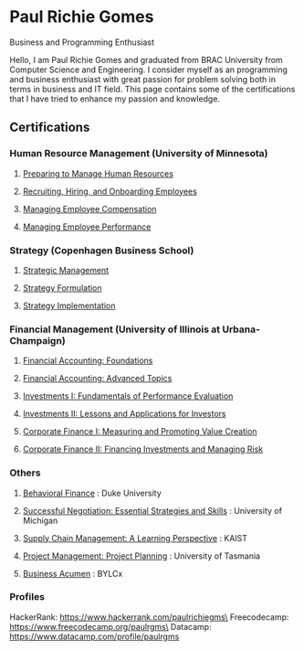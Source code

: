 # Paul Richie Gomes
Business and Programming Enthusiast

​Hello, I am Paul Richie Gomes and graduated from BRAC University from Computer Science and Engineering. I consider myself as an programming and business enthusiast with great passion for problem solving both in terms in business and IT field. This page contains some of the certifications that I have tried to enhance my passion and knowledge.



## Certifications

### Human Resource Management (University of Minnesota)

1. [Preparing to Manage Human Resources](https://www.coursera.org/account/accomplishments/certificate/UAESNU2FNFPD)

2. [Recruiting, Hiring, and Onboarding Employees](https://www.coursera.org/account/accomplishments/certificate/TT267QL94EUB)

3. [Managing Employee Compensation](https://www.coursera.org/account/accomplishments/certificate/4VW9MM7TCBAH)

4. [Managing Employee Performance](https://www.coursera.org/account/accomplishments/certificate/A62Z4X65PAXY)

### Strategy (Copenhagen Business School)

1. [Strategic Management](https://www.coursera.org/account/accomplishments/certificate/XZKABHZA5QZH)

2. [Strategy Formulation](https://www.coursera.org/account/accomplishments/certificate/EZ99BKMMCUW4)

3. [Strategy Implementation](https://www.coursera.org/account/accomplishments/certificate/HT8VSS2XQDEH)

### Financial Management (University of Illinois at Urbana-Champaign)

1. [Financial Accounting: Foundations](https://www.coursera.org/account/accomplishments/certificate/6JHFRRR7JSTR)

2. [Financial Accounting: Advanced Topics](https://www.coursera.org/account/accomplishments/certificate/G53LKYKUUYRK)

3. [Investments I: Fundamentals of Performance Evaluation](https://www.coursera.org/account/accomplishments/certificate/NCNF28E94HKV)

4. [Investments II: Lessons and Applications for Investors](https://www.coursera.org/account/accomplishments/certificate/CENJJFP7KSPV)

5. [Corporate Finance I: Measuring and Promoting Value Creation](https://www.coursera.org/account/accomplishments/certificate/4VBGCWSQU3DT)

6. [Corporate Finance II: Financing Investments and Managing Risk](https://www.coursera.org/account/accomplishments/certificate/F8SXZ7DMWBKJ)

### Others

1. [Behavioral Finance](https://www.coursera.org/account/accomplishments/certificate/B5DX6WHC7KJ8) : Duke University

2. [Successful Negotiation: Essential Strategies and Skills](https://www.coursera.org/account/accomplishments/certificate/JV5HK2F62QY5) : University of Michigan

3. [Supply Chain Management: A Learning Perspective](https://www.coursera.org/account/accomplishments/certificate/XH6CEUR4M6BT) : KAIST

4. [Project Management: Project Planning](https://www.credential.net/f67ca67a-3e09-4d87-ae77-55ed760be5e3#gs.f9fmtw) : University of Tasmania

5. [Business Acumen](https://x.bylc.org/certification/46203) : BYLCx





### Profiles

HackerRank: https://www.hackerrank.com/paulrichiegms\
Freecodecamp: https://www.freecodecamp.org/paulrgms\
Datacamp: https://www.datacamp.com/profile/paulrgms



